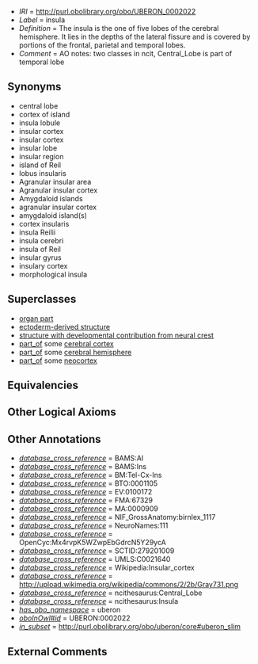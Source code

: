  * *IRI* = http://purl.obolibrary.org/obo/UBERON_0002022
 * *Label* = insula
 * *Definition* = The insula is the one of five lobes of the cerebral hemisphere. It lies in the depths of the lateral fissure and is covered by portions of the frontal, parietal and temporal lobes.
 * *Comment* = AO notes: two classes in ncit, Central_Lobe is part of temporal lobe

## Synonyms

 * central lobe
 * cortex of island
 * insula lobule
 * insular cortex
 * insular cortex
 * insular lobe
 * insular region
 * island of Reil
 * lobus insularis
 * Agranular insular area
 * Agranular insular cortex
 * Amygdaloid islands
 * agranular insular cortex
 * amygdaloid island(s)
 * cortex insularis
 * insula Reilii
 * insula cerebri
 * insula of Reil
 * insular gyrus
 * insulary cortex
 * morphological insula

## Superclasses

 * [organ part](../../UBERON/64/UBERON_0000064.md)
 * [ectoderm-derived structure](../../UBERON/21/UBERON_0004121.md)
 * [structure with developmental contribution from neural crest](../../UBERON/14/UBERON_0010314.md)
 * [part_of](../../BFO/50/BFO_0000050.md) some [cerebral cortex](../../UBERON/56/UBERON_0000956.md)
 * [part_of](../../BFO/50/BFO_0000050.md) some [cerebral hemisphere](../../UBERON/69/UBERON_0001869.md)
 * [part_of](../../BFO/50/BFO_0000050.md) some [neocortex](../../UBERON/50/UBERON_0001950.md)

## Equivalencies


## Other Logical Axioms


## Other Annotations

 * *[database_cross_reference](../../ef/oboInOwl#hasDbXref.md)* = BAMS:AI
 * *[database_cross_reference](../../ef/oboInOwl#hasDbXref.md)* = BAMS:Ins
 * *[database_cross_reference](../../ef/oboInOwl#hasDbXref.md)* = BM:Tel-Cx-Ins
 * *[database_cross_reference](../../ef/oboInOwl#hasDbXref.md)* = BTO:0001105
 * *[database_cross_reference](../../ef/oboInOwl#hasDbXref.md)* = EV:0100172
 * *[database_cross_reference](../../ef/oboInOwl#hasDbXref.md)* = FMA:67329
 * *[database_cross_reference](../../ef/oboInOwl#hasDbXref.md)* = MA:0000909
 * *[database_cross_reference](../../ef/oboInOwl#hasDbXref.md)* = NIF_GrossAnatomy:birnlex_1117
 * *[database_cross_reference](../../ef/oboInOwl#hasDbXref.md)* = NeuroNames:111
 * *[database_cross_reference](../../ef/oboInOwl#hasDbXref.md)* = OpenCyc:Mx4rvpK5WZwpEbGdrcN5Y29ycA
 * *[database_cross_reference](../../ef/oboInOwl#hasDbXref.md)* = SCTID:279201009
 * *[database_cross_reference](../../ef/oboInOwl#hasDbXref.md)* = UMLS:C0021640
 * *[database_cross_reference](../../ef/oboInOwl#hasDbXref.md)* = Wikipedia:Insular_cortex
 * *[database_cross_reference](../../ef/oboInOwl#hasDbXref.md)* = http://upload.wikimedia.org/wikipedia/commons/2/2b/Gray731.png
 * *[database_cross_reference](../../ef/oboInOwl#hasDbXref.md)* = ncithesaurus:Central_Lobe
 * *[database_cross_reference](../../ef/oboInOwl#hasDbXref.md)* = ncithesaurus:Insula
 * *[has_obo_namespace](../../ce/oboInOwl#hasOBONamespace.md)* = uberon
 * *[oboInOwl#id](../../id/oboInOwl#id.md)* = UBERON:0002022
 * *[in_subset](../../et/oboInOwl#inSubset.md)* = http://purl.obolibrary.org/obo/uberon/core#uberon_slim

## External Comments

